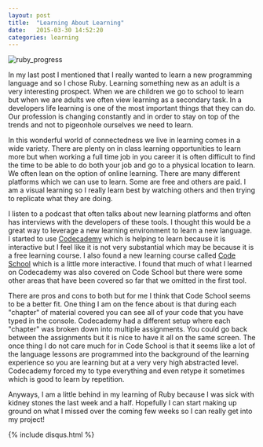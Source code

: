 ```yaml
---
layout: post
title:  "Learning About Learning"
date:   2015-03-30 14:52:20
categories: learning
---
```

![ruby_progress](https://cloud.githubusercontent.com/assets/11460318/7182523/efe9b7d4-e41f-11e4-970f-6df89b2ae06a.png)

In my last post I mentioned that I really wanted to learn a new programming language and so I chose Ruby. Learning something new as an adult is a very interesting prospect. 
When we are children we go to school to learn but when we are adults we often view learning as a secondary task. In a developers life learning is one of the most important 
things that they can do. Our profession is changing constantly and in order to stay on top of the trends and not to pigeonhole ourselves we need to learn.

In this wonderful world of connectedness we live in learning comes in a wide variety. There are plenty on in class learning opportunities to learn more but when working a 
full time job in you career it is often difficult to find the time to be able to do both your job and go to a physical location to learn. We often lean on the option of 
online learning. There are many different platforms which we can use to learn. Some are free and others are paid. I am a visual learning so I really learn best by watching
 others and then trying to replicate what they are doing.

I listen to a podcast that often talks about new learning platforms and often has interviews with the developers of these tools. I thought this would be a great way to 
leverage a new learning environment to learn a new language. I started to use [Codecademy](http://www.codecademy.com/) which is helping to learn because it is interactive but I feel like 
it is not very substantial which may be because it is a free learning course. I also found a new learning course called [Code School](https://www.codeschool.com/) which is a little more 
interactive. I found that much of what I learned on Codecademy was also covered on Code School but there were some other areas that have been covered so far that we omitted
 in the first tool.

There are pros and cons to both but for me I think that Code School seems to be a better fit. One thing I am on the fence about is that during each "chapter" of material 
covered you can see all of your code that you have typed in the console. Codecademy had a different setup where each "chapter" was broken down into multiple assignments. You
 could go back between the assignments but it is nice to have it all on the same screen. The once thing I do not care much for in Code School is that it seems like a lot of 
 the language lessons are programmed into the background of the learning experience so you are learning but at a very very high abstracted level. Codecademy forced my to type
 everything and even retype it sometimes which is good to learn by repetition.

Anyways, I am a little behind in my learning of Ruby because I was sick with kidney stones the last week and a half. Hopefully I can start making up ground on what I missed 
over the coming few weeks so I can really get into my project!

{% include disqus.html %}

[Raspberry-Pi-2]:	http://www.raspberrypi.org/
[noobs]:   			http://www.raspberrypi.org/downloads/
[help-article]: 	http://forum.xda-developers.com/showthread.php?t=1773735
[guide]: 			http://www.instructables.com/id/Raspberry-Pi-Web-Server/?ALLSTEPS
[apache-manager]: 	https://www.digitalocean.com/community/tutorials/how-to-install-apache-tomcat-7-on-ubuntu-14-04-via-apt-get